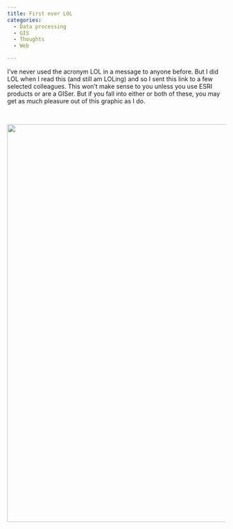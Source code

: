 ```yaml
---
title: First ever LOL
categories:
  - Data processing
  - GIS
  - Thoughts
  - Web

---
```

I&#8217;ve never used the acronym LOL in a message to anyone before. But I did LOL when I read this (and still am LOLing) and so I sent this link to a few selected colleagues. This won&#8217;t make sense to you unless you use ESRI products or are a GISer. But if you fall into either or both of these, you may get as much pleasure out of this graphic as I do.

&nbsp;

<img loading="lazy" class="alignnone" title="Tobin's an artist" src="https://lh6.googleusercontent.com/-K4zFYDHgEJs/T98pSpiIh2I/AAAAAAAADEo/VXiKHYQ5Owg/s918/1.png" alt="" width="696" height="918" />